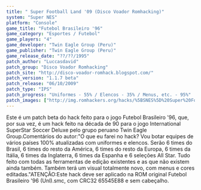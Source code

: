 ```yaml
---
title: " Super Football Land '09 (Disco Voador Romhacking)"
system: "Super NES"
platform: "Console"
game_title: "Futebol Brasileiro '96"
game_category: "Esportes / Futebol"
game_players: "4"
game_developer: "Twin Eagle Group (Peru)"
game_publisher: "Twin Eagle Group (Peru)"
game_release_date: "??/??/1995"
patch_author: "Luccasdavid"
patch_group: "Disco Voador Romhacking"
patch_site: "http://disco-voador-romhack.blogspot.com/"
patch_version: "1.1.7 beta"
patch_release: "06/10/2009"
patch_type: "IPS"
patch_progress: "Uniformes - 55% / Elencos - 35% / Menus, etc. - 95%"
patch_images: ["http://img.romhackers.org/hacks/%5BSNES%5D%20Super%20Football%20Land%20'09%20-%20Disco%20Voador%20Romhacking%20-%201.png","http://img.romhackers.org/hacks/%5BSNES%5D%20Super%20Football%20Land%20'09%20-%20Disco%20Voador%20Romhacking%20-%202.png","http://img.romhackers.org/hacks/%5BSNES%5D%20Super%20Football%20Land%20'09%20-%20Disco%20Voador%20Romhacking%20-%203.png"]
---
```

Este é um patch beta do hack feito para o jogo Futebol Brasileiro '96, que, por sua vez, é um hack feito na década de 90 para o jogo International SuperStar Soccer Deluxe pelo grupo peruano Twin Eagle Group.Comentários do autor:"O que eu farei no hack? Vou botar equipes de vários países 100% atualizadas com uniformes e elencos. Serão 6 times do Brasil, 6 times do resto da América, 6 times do resto da Europa, 6 times da Itália, 6 times da Inglaterra, 6 times da Espanha e 6 seleções All Star. Tudo feito com todas as ferramentas de edição existentes e as que não existem ainda também. Também terá um visual totalmente novo, com menus e cores editadas."ATENÇÃO:Este hack deve ser aplicado na ROM original Futebol Brasileiro '96 (Unl).smc, com CRC32 65545E88 e sem cabeçalho.